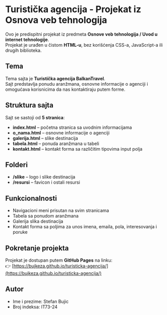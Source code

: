 # Turistička agencija - Projekat iz Osnova veb tehnologija

Ovo je predispitni projekat iz predmeta **Osnove veb tehnologija / Uvod u internet tehnologije**.  
Projekat je urađen u čistom **HTML-u**, bez korišćenja CSS-a, JavaScript-a ili drugih biblioteka.

## Tema
Tema sajta je **Turistička agencija BalkanTravel**.  
Sajt predstavlja ponudu aranžmana, osnovne informacije o agenciji i omogućava korisnicima da nas kontaktiraju putem forme.

## Struktura sajta
Sajt se sastoji od **5 stranica**:

- **index.html** – početna stranica sa uvodnim informacijama  
- **o_nama.html** – osnovne informacije o agenciji  
- **galerija.html** – slike destinacija  
- **tabela.html** – ponuda aranžmana u tabeli  
- **kontakt.html** – kontakt forma sa različitim tipovima input polja  

## Folderi
- **/slike** – logo i slike destinacija  
- **/resursi** – favicon i ostali resursi  

## Funkcionalnosti
- Navigacioni meni prisutan na svim stranicama  
- Tabela sa ponudom aranžmana  
- Galerija slika destinacija  
- Kontakt forma sa poljima za unos imena, emaila, pola, interesovanja i poruke  

## Pokretanje projekta
Projekat je dostupan putem **GitHub Pages** na linku:  
👉 [https://bujkeza.github.io/turisticka-agencija/](https://bujkeza.github.io/turisticka-agencija/)  

## Autor
- Ime i prezime: Stefan Bujic  
- Broj indeksa: IT73-24  
